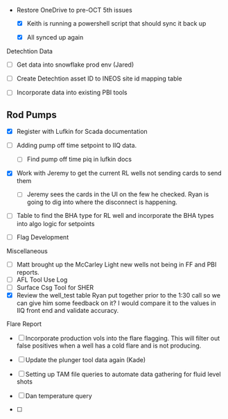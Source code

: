 - Restore OneDrive to pre-OCT 5th issues 
	- [x] Keith is running a powershell script that should sync it back up
	- [x] All synced up again 


 Detechtion Data
 - [ ] Get data into snowflake prod env (Jared)
 - [ ] Create Detechtion asset ID to INEOS site id mapping table
 - [ ] Incorporate data into existing PBI tools


 ## Rod Pumps
 - [x] Register with Lufkin for Scada documentation
 - [ ] Adding pump off time setpoint to IIQ data. 
	 - [ ] Find pump off time piq in lufkin docs
 - [x] Work with Jeremy to get the current RL wells not sending cards to send them
	 - [ ] Jeremy sees the cards in the UI on the few he checked. Ryan is going to dig into where the disconnect is happening. 
 - [ ] Table to find the BHA type for RL well and incorporate the BHA types into algo logic for setpoints
 - [ ] Flag Development 
 
 
 Miscellaneous
 - [ ] Matt brought up the McCarley Light new wells not being in FF and PBI reports. 
 - [ ] AFL Tool Use Log
 - [ ] Surface Csg Tool for SHER
 - [x] Review the well_test table Ryan put together prior to the 1:30 call so we can give him some feedback on it? I would compare it to the values in IIQ front end and validate accuracy.

Flare Report
- [ ] Incorporate production vols into the flare flagging. This will filter out false positives when a well has a cold flare and is not producing. 
- [ ] Update the plunger tool data again (Kade)
- [ ] Setting up TAM file queries to automate data gathering for fluid level shots 


- [ ] Dan temperature query
- [ ] 